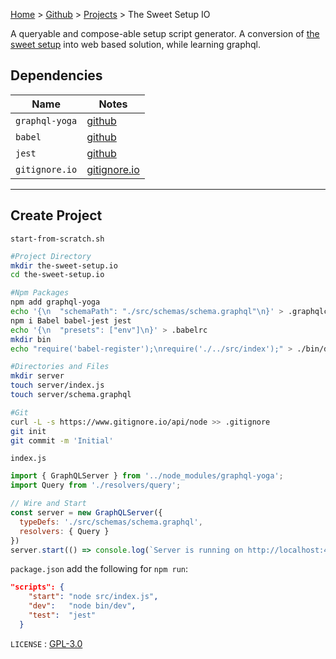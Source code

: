[Home](https://jeffwindsor.carrd.co/) > [Github](https://jeffwindsor.github.com) > [Projects](https://jeffwindsor.github.com/projects) > The Sweet Setup IO

A queryable and compose-able setup script generator.  A conversion of [the sweet setup](https://github.com/jeffwindsor/the-sweet-setup) into web based solution, while learning graphql.


## Dependencies

|Name|Notes|
|---|---|
|`graphql-yoga` |  [github](https://github.com/prisma/graphql-yoga)|
|`babel` | [github](https://github.com/babel/babel)|
|`jest` | [github](https://github.com/facebook/jest)|
|`gitignore.io` |[gitignore.io](https://www.gitignore.io/)|

<hr/>

## Create Project

`start-from-scratch.sh`

```sh
#Project Directory
mkdir the-sweet-setup.io
cd the-sweet-setup.io

#Npm Packages
npm add graphql-yoga
echo '{\n  "schemaPath": "./src/schemas/schema.graphql"\n}' > .graphqlconfig
npm i Babel babel-jest jest
echo '{\n  "presets": ["env"]\n}' > .babelrc
mkdir bin
echo "require('babel-register');\nrequire('./../src/index');" > ./bin/dev

#Directories and Files
mkdir server
touch server/index.js
touch server/schema.graphql

#Git
curl -L -s https://www.gitignore.io/api/node >> .gitignore
git init
git commit -m 'Initial'
```

`index.js`

```javascript
import { GraphQLServer } from '../node_modules/graphql-yoga';
import Query from './resolvers/query';

// Wire and Start
const server = new GraphQLServer({
  typeDefs: './src/schemas/schema.graphql',
  resolvers: { Query }
})
server.start(() => console.log(`Server is running on http://localhost:4000`));
```

`package.json` add the following for `npm run`:

```json
"scripts": {
    "start": "node src/index.js",
    "dev":   "node bin/dev",
    "test":  "jest"
  }
```

`LICENSE` : [GPL-3.0](https://choosealicense.com/licenses/gpl-3.0/#license-text)
